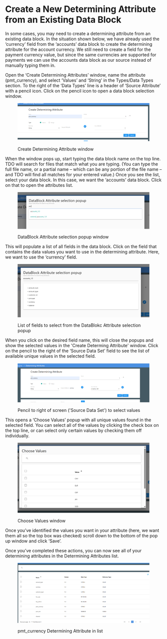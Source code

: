 # Create a New Determining Attribute from an Existing Data Block

In some cases, you may need to create a determining attribute from an existing data block.  In the situation shown below, we have already used the ‘currency’ field from the ‘accounts’ data block to create the determining attribute for the account currency.  We still need to create a field for the payment currency value, but since the same currencies are supported for payments we can use the accounts data block as our source instead of manually typing them in.

Open the ‘Create Determining Attributes’ window, name the attribute (pmt\_currency), and select ‘Values’ and ‘String' in the Types/Data Types section.  To the right of the ‘Data Types’ line is a header of ‘Source Attribute’ with a pencil icon.  Click on the pencil icon to open a data block selection window.

<figure><img src="../../../../../../.gitbook/assets/image (33).png" alt=""><figcaption><p>Create Determining Attribute window</p></figcaption></figure>

When the window pops up, start typing the data block name on the top line. TDO will search for files that match what you are typing. (You can type the full file name, or a partial name – which can be any portion of the file name – and TDO will find all matches for your entered value.) Once you see the list, select your data block. In this case, we want the ‘accounts’ data block. Click on that to open the attributes list.

<figure><img src="../../../../../../.gitbook/assets/image (34).png" alt=""><figcaption><p>DataBlock Attribute selection popup window</p></figcaption></figure>

This will populate a list of all fields in the data block. Click on the field that contains the data values you want to use in the determining attribute. Here, we want to use the ‘currency’ field.

<figure><img src="../../../../../../.gitbook/assets/image (35).png" alt=""><figcaption><p>List of fields to select from the DataBlokc Attribute selection popup</p></figcaption></figure>

When you click on the desired field name, this will close the popups and show the selected values in the 'Create Determing Attribute' window. Click on the pencil to the right of the ‘Source Data Set’ field to see the list of available unique values in the selected field.

<figure><img src="../../../../../../.gitbook/assets/image (36).png" alt=""><figcaption><p>Pencil to right of screen ('Source Data Set') to select values</p></figcaption></figure>

This opens a ‘Choose Values’ popup with all unique values found in the selected field. You can select all of the values by clicking the check box on the top line, or can select only certain values by checking them off individually.

<figure><img src="../../../../../../.gitbook/assets/image (37).png" alt=""><figcaption><p>Choose Values window</p></figcaption></figure>

Once you’ve identified the values you want in your attribute (here, we want them all so the top box was checked) scroll down to the bottom of the pop up window and click ‘Save’.&#x20;

Once you’ve completed these actions, you can now see all of your determining attributes in the Determining Attributes list.

<figure><img src="../../../../../../.gitbook/assets/image (38).png" alt=""><figcaption><p>pmt_currency Determining Attribute in list</p></figcaption></figure>
